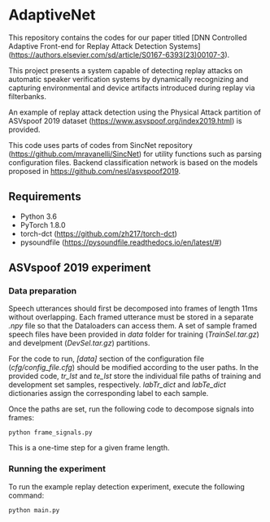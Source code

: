 # AdaptiveNet

This repository contains the codes for our paper titled [DNN Controlled Adaptive Front-end for Replay Attack Detection Systems] (https://authors.elsevier.com/sd/article/S0167-6393(23)00107-3).

This project presents a system capable of detecting replay attacks on automatic speaker verification systems by dynamically recognizing and capturing environmental and device artifacts introduced during replay via filterbanks.

An example of replay attack detection using the Physical Attack partition of ASVspoof 2019 dataset (https://www.asvspoof.org/index2019.html) is provided. 

This code uses parts of codes from SincNet repository (https://github.com/mravanelli/SincNet) for utility functions such as parsing configuration files. 
Backend classification network is based on the models proposed in https://github.com/nesl/asvspoof2019.

## Requirements

* Python 3.6
* PyTorch 1.8.0
* torch-dct (https://github.com/zh217/torch-dct)
* pysoundfile (https://pysoundfile.readthedocs.io/en/latest/#)

## ASVspoof 2019 experiment

### Data preparation

Speech utterances should first be decomposed into frames of length 11ms without overlapping. Each framed utterance must be stored in a separate _.npy_ file so that the       Dataloaders can access them. A set of sample framed speech files have been provided in _data_ folder for training (_TrainSel.tar.gz_) and develpment (_DevSel.tar.gz_) partitions. 

For the code to run, _\[data\]_ section of the configuration file (_cfg/config_file.cfg_) should be modified according to the user paths. In the provided code, _tr_lst_ and _te_lst_ store the individual file paths of training and development set samples, respectively. _labTr_dict_ and _labTe_dict_ dictionaries assign the corresponding label to each sample.

Once the paths are set, run the following code to decompose signals into frames:

```
python frame_signals.py
```
This is a one-time step for a given frame length.

### Running the experiment

To run the example replay detection experiment, execute the following command:

```
python main.py 
```


